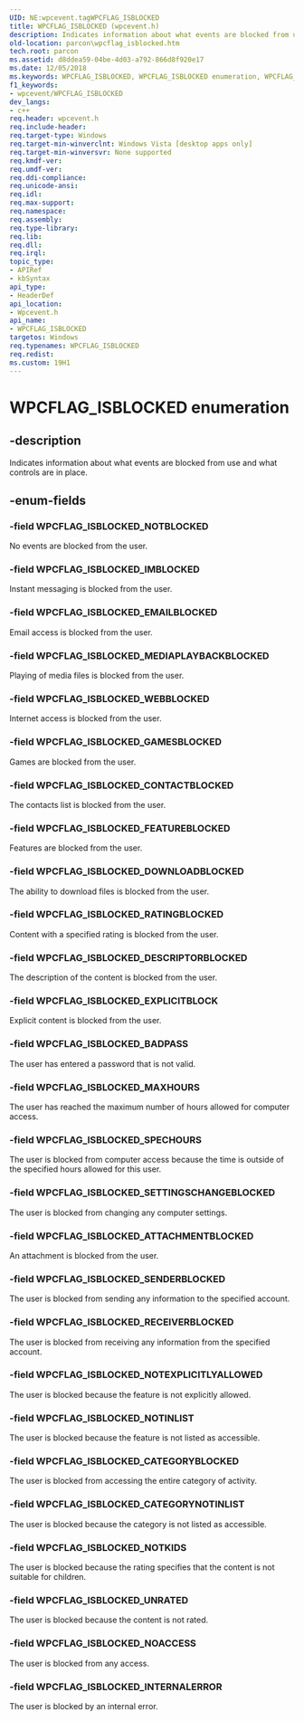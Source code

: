 ```yaml
---
UID: NE:wpcevent.tagWPCFLAG_ISBLOCKED
title: WPCFLAG_ISBLOCKED (wpcevent.h)
description: Indicates information about what events are blocked from use and what controls are in place.
old-location: parcon\wpcflag_isblocked.htm
tech.root: parcon
ms.assetid: d8ddea59-04be-4d03-a792-866d8f920e17
ms.date: 12/05/2018
ms.keywords: WPCFLAG_ISBLOCKED, WPCFLAG_ISBLOCKED enumeration, WPCFLAG_ISBLOCKED_ATTACHMENTBLOCKED, WPCFLAG_ISBLOCKED_BADPASS, WPCFLAG_ISBLOCKED_CATEGORYBLOCKED, WPCFLAG_ISBLOCKED_CATEGORYNOTINLIST, WPCFLAG_ISBLOCKED_CONTACTBLOCKED, WPCFLAG_ISBLOCKED_DESCRIPTORBLOCKED, WPCFLAG_ISBLOCKED_DOWNLOADBLOCKED, WPCFLAG_ISBLOCKED_EMAILBLOCKED, WPCFLAG_ISBLOCKED_EXPLICITBLOCK, WPCFLAG_ISBLOCKED_FEATUREBLOCKED, WPCFLAG_ISBLOCKED_GAMESBLOCKED, WPCFLAG_ISBLOCKED_IMBLOCKED, WPCFLAG_ISBLOCKED_INTERNALERROR, WPCFLAG_ISBLOCKED_MAXHOURS, WPCFLAG_ISBLOCKED_MEDIAPLAYBACKBLOCKED, WPCFLAG_ISBLOCKED_NOACCESS, WPCFLAG_ISBLOCKED_NOTBLOCKED, WPCFLAG_ISBLOCKED_NOTEXPLICITLYALLOWED, WPCFLAG_ISBLOCKED_NOTINLIST, WPCFLAG_ISBLOCKED_NOTKIDS, WPCFLAG_ISBLOCKED_RATINGBLOCKED, WPCFLAG_ISBLOCKED_RECEIVERBLOCKED, WPCFLAG_ISBLOCKED_SENDERBLOCKED, WPCFLAG_ISBLOCKED_SETTINGSCHANGEBLOCKED, WPCFLAG_ISBLOCKED_SPECHOURS, WPCFLAG_ISBLOCKED_UNRATED, WPCFLAG_ISBLOCKED_WEBBLOCKED, parcon.wpcflag_isblocked, wpcevent/WPCFLAG_ISBLOCKED, wpcevent/WPCFLAG_ISBLOCKED_ATTACHMENTBLOCKED, wpcevent/WPCFLAG_ISBLOCKED_BADPASS, wpcevent/WPCFLAG_ISBLOCKED_CATEGORYBLOCKED, wpcevent/WPCFLAG_ISBLOCKED_CATEGORYNOTINLIST, wpcevent/WPCFLAG_ISBLOCKED_CONTACTBLOCKED, wpcevent/WPCFLAG_ISBLOCKED_DESCRIPTORBLOCKED, wpcevent/WPCFLAG_ISBLOCKED_DOWNLOADBLOCKED, wpcevent/WPCFLAG_ISBLOCKED_EMAILBLOCKED, wpcevent/WPCFLAG_ISBLOCKED_EXPLICITBLOCK, wpcevent/WPCFLAG_ISBLOCKED_FEATUREBLOCKED, wpcevent/WPCFLAG_ISBLOCKED_GAMESBLOCKED, wpcevent/WPCFLAG_ISBLOCKED_IMBLOCKED, wpcevent/WPCFLAG_ISBLOCKED_INTERNALERROR, wpcevent/WPCFLAG_ISBLOCKED_MAXHOURS, wpcevent/WPCFLAG_ISBLOCKED_MEDIAPLAYBACKBLOCKED, wpcevent/WPCFLAG_ISBLOCKED_NOACCESS, wpcevent/WPCFLAG_ISBLOCKED_NOTBLOCKED, wpcevent/WPCFLAG_ISBLOCKED_NOTEXPLICITLYALLOWED, wpcevent/WPCFLAG_ISBLOCKED_NOTINLIST, wpcevent/WPCFLAG_ISBLOCKED_NOTKIDS, wpcevent/WPCFLAG_ISBLOCKED_RATINGBLOCKED, wpcevent/WPCFLAG_ISBLOCKED_RECEIVERBLOCKED, wpcevent/WPCFLAG_ISBLOCKED_SENDERBLOCKED, wpcevent/WPCFLAG_ISBLOCKED_SETTINGSCHANGEBLOCKED, wpcevent/WPCFLAG_ISBLOCKED_SPECHOURS, wpcevent/WPCFLAG_ISBLOCKED_UNRATED, wpcevent/WPCFLAG_ISBLOCKED_WEBBLOCKED
f1_keywords:
- wpcevent/WPCFLAG_ISBLOCKED
dev_langs:
- c++
req.header: wpcevent.h
req.include-header: 
req.target-type: Windows
req.target-min-winverclnt: Windows Vista [desktop apps only]
req.target-min-winversvr: None supported
req.kmdf-ver: 
req.umdf-ver: 
req.ddi-compliance: 
req.unicode-ansi: 
req.idl: 
req.max-support: 
req.namespace: 
req.assembly: 
req.type-library: 
req.lib: 
req.dll: 
req.irql: 
topic_type:
- APIRef
- kbSyntax
api_type:
- HeaderDef
api_location:
- Wpcevent.h
api_name:
- WPCFLAG_ISBLOCKED
targetos: Windows
req.typenames: WPCFLAG_ISBLOCKED
req.redist: 
ms.custom: 19H1
---
```


# WPCFLAG_ISBLOCKED enumeration


## -description


Indicates information about what events are blocked from use and what controls are in place.


## -enum-fields




### -field WPCFLAG_ISBLOCKED_NOTBLOCKED

No events are blocked from the user.


### -field WPCFLAG_ISBLOCKED_IMBLOCKED

Instant messaging is blocked from the user.


### -field WPCFLAG_ISBLOCKED_EMAILBLOCKED

Email access is blocked from the user.


### -field WPCFLAG_ISBLOCKED_MEDIAPLAYBACKBLOCKED

Playing of media files is blocked from the user.


### -field WPCFLAG_ISBLOCKED_WEBBLOCKED

Internet access is blocked from the user.


### -field WPCFLAG_ISBLOCKED_GAMESBLOCKED

Games are blocked from the user.


### -field WPCFLAG_ISBLOCKED_CONTACTBLOCKED

The contacts list is blocked from the user.


### -field WPCFLAG_ISBLOCKED_FEATUREBLOCKED

Features are blocked from the user.


### -field WPCFLAG_ISBLOCKED_DOWNLOADBLOCKED

The ability to download files is blocked from the user.


### -field WPCFLAG_ISBLOCKED_RATINGBLOCKED

Content with a specified rating is blocked from the user.


### -field WPCFLAG_ISBLOCKED_DESCRIPTORBLOCKED

The description of the content is blocked from the user.


### -field WPCFLAG_ISBLOCKED_EXPLICITBLOCK

Explicit content is blocked from the user.


### -field WPCFLAG_ISBLOCKED_BADPASS

The user has entered a password that is not valid.


### -field WPCFLAG_ISBLOCKED_MAXHOURS

The user has reached the maximum number of hours allowed for computer access.


### -field WPCFLAG_ISBLOCKED_SPECHOURS

The user is blocked from computer access because the time is outside of the specified hours allowed for this user.


### -field WPCFLAG_ISBLOCKED_SETTINGSCHANGEBLOCKED

The user is blocked from changing any computer settings.


### -field WPCFLAG_ISBLOCKED_ATTACHMENTBLOCKED

An attachment is blocked from the user.


### -field WPCFLAG_ISBLOCKED_SENDERBLOCKED

The user is blocked from sending any information to the specified account.


### -field WPCFLAG_ISBLOCKED_RECEIVERBLOCKED

The user is blocked from receiving any information from the specified account.


### -field WPCFLAG_ISBLOCKED_NOTEXPLICITLYALLOWED

The user is blocked because the feature is not explicitly allowed.


### -field WPCFLAG_ISBLOCKED_NOTINLIST

The user is blocked because the feature is not listed as accessible.


### -field WPCFLAG_ISBLOCKED_CATEGORYBLOCKED

The user is blocked from accessing the entire category of activity.


### -field WPCFLAG_ISBLOCKED_CATEGORYNOTINLIST

The user is blocked because the category is not listed as accessible.


### -field WPCFLAG_ISBLOCKED_NOTKIDS

The user is blocked because the rating specifies that the content is not suitable for children.


### -field WPCFLAG_ISBLOCKED_UNRATED

The user is blocked because the content is not rated.


### -field WPCFLAG_ISBLOCKED_NOACCESS

The user is blocked from any access.


### -field WPCFLAG_ISBLOCKED_INTERNALERROR

The user is blocked by an internal error.


